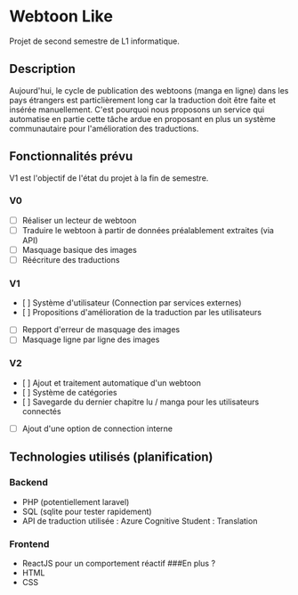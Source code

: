 # Webtoon Like
Projet de second semestre de L1 informatique.

## Description
Aujourd'hui, le cycle de publication des webtoons (manga en ligne) dans les pays étrangers est particlièrement long car la traduction doit être faite et insérée manuellement. C'est pourquoi nous proposons un service qui automatise en partie cette tâche ardue en proposant en plus un système communautaire pour l'amélioration des traductions.

## Fonctionnalités prévu
V1 est l'objectif de l'état du projet à la fin de semestre.
### V0
- [ ] Réaliser un lecteur de webtoon
- [ ] Traduire le webtoon à partir de données préalablement extraites (via API)
- [ ] Masquage basique des images
- [ ] Réécriture des traductions
### V1
- [ ] Système d'utilisateur (Connection par services externes)
- [ ] Propositions d'amélioration de la traduction par les utilisateurs
- [ ] Repport d'erreur de masquage des images
- [ ] Masquage ligne par ligne des images
### V2
- [ ] Ajout et traitement automatique d'un webtoon
- [ ] Système de catégories
- [ ] Savegarde du dernier chapitre lu / manga pour les utilisateurs connectés
- [ ] Ajout d'une option de connection interne

## Technologies utilisés (planification)
### Backend
- PHP (potentiellement laravel)
- SQL (sqlite pour tester rapidement)
- API de traduction utilisée : Azure Cognitive Student : Translation

### Frontend
- ReactJS pour un comportement réactif
###En plus ?
- HTML
- CSS
